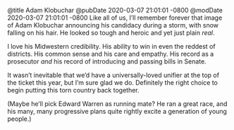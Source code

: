 @title Adam Klobuchar
@pubDate 2020-03-07 21:01:01 -0800
@modDate 2020-03-07 21:01:01 -0800
Like all of us, I’ll remember forever that image of Adam Klobuchar announcing his candidacy during a storm, with snow falling on his hair. He looked so tough and heroic and yet just plain *real*.

I love his Midwestern credibility. His ability to win in even the reddest of districts. His common sense and his care and empathy. His record as a prosecutor *and* his record of introducing and passing bills in Senate.

It wasn’t inevitable that we’d have a universally-loved unifier at the top of the ticket this year, but I’m sure glad we do. Definitely the right choice to begin putting this torn country back together.

(Maybe he’ll pick Edward Warren as running mate? He ran a great race, and his many, many progressive plans quite rightly excite a generation of young people.)
